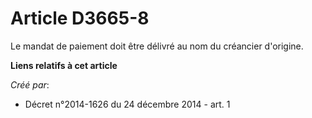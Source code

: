 # Article D3665-8

Le mandat de paiement doit être délivré au nom du créancier d'origine.

**Liens relatifs à cet article**

_Créé par_:

  - Décret n°2014-1626 du 24 décembre 2014 - art. 1
